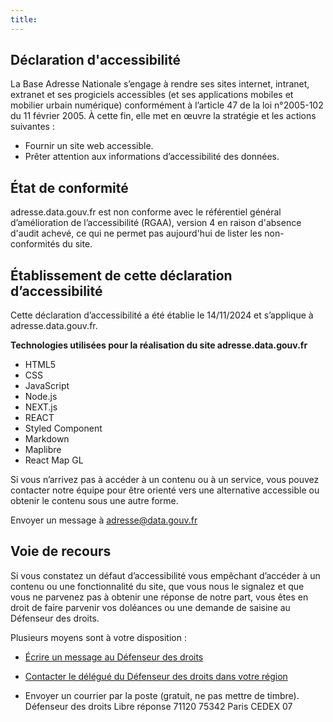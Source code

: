 ```yaml
---
title: 
---
```


## Déclaration d'accessibilité

La Base Adresse Nationale s’engage à rendre ses sites internet, intranet, extranet et ses progiciels accessibles (et ses applications mobiles et mobilier urbain numérique) conformément à l’article 47 de la loi n°2005-102 du 11 février 2005. À cette fin, elle met en œuvre la stratégie et les actions suivantes :
- Fournir un site web accessible.
- Prêter attention aux informations d’accessibilité des données.
  
## État de conformité

adresse.data.gouv.fr est non conforme avec le référentiel général d’amélioration de l’accessibilité (RGAA), version 4 en raison d'absence d'audit achevé, ce qui ne permet pas aujourd'hui de lister les non-conformités du site.

## Établissement de cette déclaration d’accessibilité

Cette déclaration d’accessibilité a été établie le 14/11/2024 et s’applique à adresse.data.gouv.fr.

**Technologies utilisées pour la réalisation du site adresse.data.gouv.fr**
- HTML5
- CSS
- JavaScript
- Node.js
- NEXT.js
- REACT
- Styled Component
- Markdown
- Maplibre
- React Map GL

Si vous n’arrivez pas à accéder à un contenu ou à un service, vous pouvez contacter notre équipe pour être orienté vers une alternative accessible ou obtenir le contenu sous une autre forme.

Envoyer un message à [adresse@data.gouv.fr](mailto:adresse@data.gouv.fr)

## Voie de recours

Si vous constatez un défaut d’accessibilité vous empêchant d’accéder à un contenu ou une fonctionnalité du site, que vous nous le signalez et que vous ne parvenez pas à obtenir une réponse de notre part, vous êtes en droit de faire parvenir vos doléances ou une demande de saisine au Défenseur des droits.

Plusieurs moyens sont à votre disposition :

- [Écrire un message au Défenseur des droits](https://www.defenseurdesdroits.fr/nous-contacter-355)

- [Contacter le délégué du Défenseur des droits dans votre région](https://www.defenseurdesdroits.fr/carte-des-delegues)

- Envoyer un courrier par la poste (gratuit, ne pas mettre de timbre).
  Défenseur des droits
  Libre réponse 71120
  75342 Paris CEDEX 07

